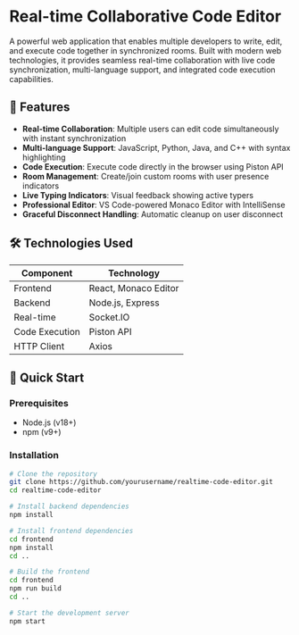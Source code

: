 # Real-time Collaborative Code Editor
 


A powerful web application that enables multiple developers to write, edit, and execute code together in synchronized rooms. Built with modern web technologies, it provides seamless real-time collaboration with live code synchronization, multi-language support, and integrated code execution capabilities.

## 🌟 Features

- **Real-time Collaboration**: Multiple users can edit code simultaneously with instant synchronization
- **Multi-language Support**: JavaScript, Python, Java, and C++ with syntax highlighting
- **Code Execution**: Execute code directly in the browser using Piston API
- **Room Management**: Create/join custom rooms with user presence indicators
- **Live Typing Indicators**: Visual feedback showing active typers
- **Professional Editor**: VS Code-powered Monaco Editor with IntelliSense
- **Graceful Disconnect Handling**: Automatic cleanup on user disconnect

## 🛠 Technologies Used

| Component        | Technology |
|------------------|------------|
| Frontend         | React, Monaco Editor |
| Backend          | Node.js, Express |
| Real-time        | Socket.IO |
| Code Execution   | Piston API |
| HTTP Client      | Axios |

## 🚀 Quick Start

### Prerequisites
- Node.js (v18+)
- npm (v9+)

### Installation
```bash
# Clone the repository
git clone https://github.com/yourusername/realtime-code-editor.git
cd realtime-code-editor

# Install backend dependencies
npm install

# Install frontend dependencies
cd frontend
npm install
cd ..

# Build the frontend
cd frontend
npm run build
cd ..

# Start the development server
npm start
